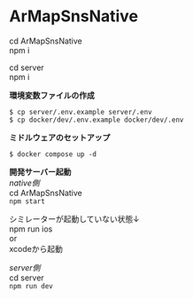 # ArMapSnsNative
cd ArMapSnsNative  
npm i  

cd server  
npm i  

**環境変数ファイルの作成**  
```
$ cp server/.env.example server/.env
$ cp docker/dev/.env.example docker/dev/.env
```

**ミドルウェアのセットアップ**  
```
$ docker compose up -d
```

**開発サーバー起動**  
*native側*  
cd ArMapSnsNative  
```npm start```  

シミレーターが起動していない状態↓  
npm run ios  
or  
xcodeから起動  

*server側*  
cd server  
```npm run dev```  


